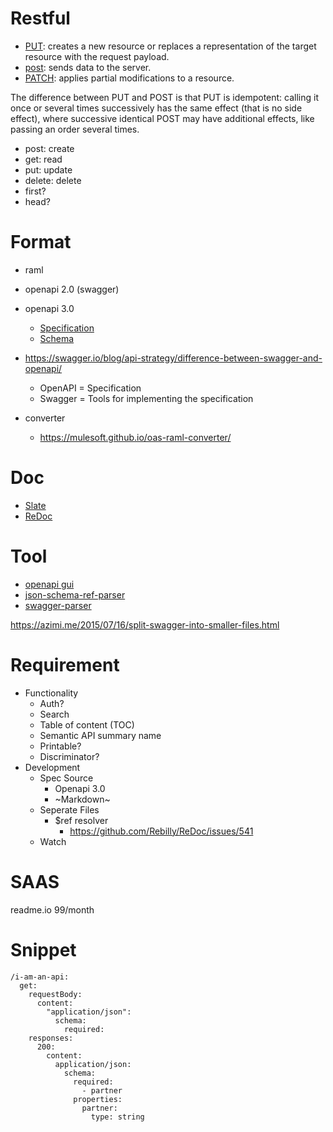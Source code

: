 # Restful

- [PUT](https://developer.mozilla.org/en-US/docs/Web/HTTP/Methods/PUT): creates a new resource or replaces a representation of the target resource with the request payload.
- [post](https://developer.mozilla.org/en-US/docs/Web/HTTP/Methods/POST): sends data to the server.
- [PATCH](https://developer.mozilla.org/en-US/docs/Web/HTTP/Methods/PATCH): applies partial modifications to a resource.

The difference between PUT and POST is that PUT is idempotent: calling it once or several times successively has the same effect (that is no side effect), where successive identical POST may have additional effects, like passing an order several times.

- post: create
- get: read
- put: update
- delete: delete
- first?
- head?

# Format

- raml
- openapi 2.0 (swagger)
- openapi 3.0

  - [Specification](https://swagger.io/docs/specification/about/)
  - [Schema](https://github.com/OAI/OpenAPI-Specification/blob/master/versions/3.0.2.md#schema)

- https://swagger.io/blog/api-strategy/difference-between-swagger-and-openapi/

  - OpenAPI = Specification
  - Swagger = Tools for implementing the specification

- converter
  - https://mulesoft.github.io/oas-raml-converter/

# Doc

- [Slate](https://github.com/lord/slate)
- [ReDoc](https://github.com/Rebilly/ReDoc)

# Tool

- [openapi gui](https://mermade.github.io/openapi-gui/)
- [json-schema-ref-parser](https://github.com/APIDevTools/json-schema-ref-parser)
- [swagger-parser](https://github.com/APIDevTools/swagger-parser)

https://azimi.me/2015/07/16/split-swagger-into-smaller-files.html

# Requirement

- Functionality
  - Auth?
  - Search
  - Table of content (TOC)
  - Semantic API summary name
  - Printable?
  - Discriminator?
- Development
  - Spec Source
    - Openapi 3.0
    - ~Markdown~
  - Seperate Files
    - \$ref resolver
      - https://github.com/Rebilly/ReDoc/issues/541
  - Watch

# SAAS

readme.io 99/month

# Snippet

```
/i-am-an-api:
  get:
    requestBody:
      content:
        "application/json":
          schema:
            required:
    responses:
      200:
        content:
          application/json:
            schema:
              required:
                - partner
              properties:
                partner:
                  type: string
```
